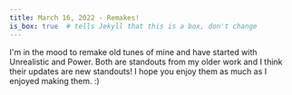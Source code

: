 ```yaml
---
title: March 16, 2022 - Remakes!
is_box: true  # tells Jekyll that this is a box, don't change
---
```

I'm in the mood to remake old tunes of mine and have started with Unrealistic and Power. Both are standouts from my older work and I think their updates are new standouts! I hope you enjoy them as much as I enjoyed making them. :)
